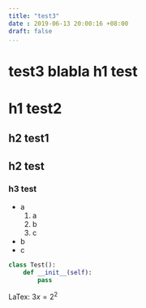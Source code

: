 ```yaml
---
title: "test3"
date : 2019-06-13 20:00:16 +08:00
draft: false
...
```



test3 blabla
h1 test
========

# h1 test2

h2 test1
--------

## h2 test

### h3 test

* a
    1. a
    2. b
    3. c
* b
* c

``` python
class Test():
    def __init__(self):
        pass
```

LaTex: $3x = 2^2$
